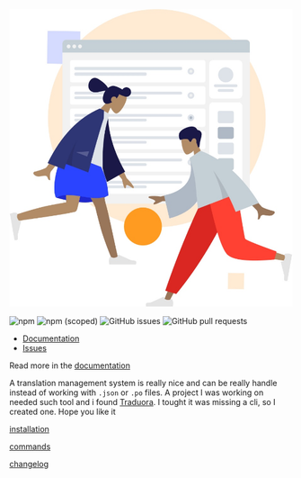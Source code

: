 ![](https://raw.githubusercontent.com/arelstone/traduora-cli/master/docs/_media/image.jpg)

![npm](https://shields.cdn.bka.li/npm/dt/@arelstone/traduora-cli?style=for-the-badge)
![npm (scoped)](https://shields.cdn.bka.li/npm/v/@arelstone/traduora-cli?label=version&style=for-the-badge)
![GitHub issues](https://shields.cdn.bka.li/github/issues/arelstone/traduora-cli?style=for-the-badge)
![GitHub pull requests](https://shields.cdn.bka.li/github/issues-pr/arelstone/traduora-cli?style=for-the-badge)

-  [Documentation](https://arelstone.github.io/traduora-cli/)
- [Issues](https://arelstone.github.io/traduora-cli//issues)

Read more in the [documentation](https://arelstone.github.io/traduora-cli/)

A translation management system is really nice and can be really handle instead of working with `.json` or `.po` files. A project I was working on needed such tool and i found [Traduora](https://traduora.com/). I tought it was missing a cli, so I created one. Hope you like it


[installation](installation.md ':include')

[commands](commands.md ':include')

[changelog](changelog.md ':include')
